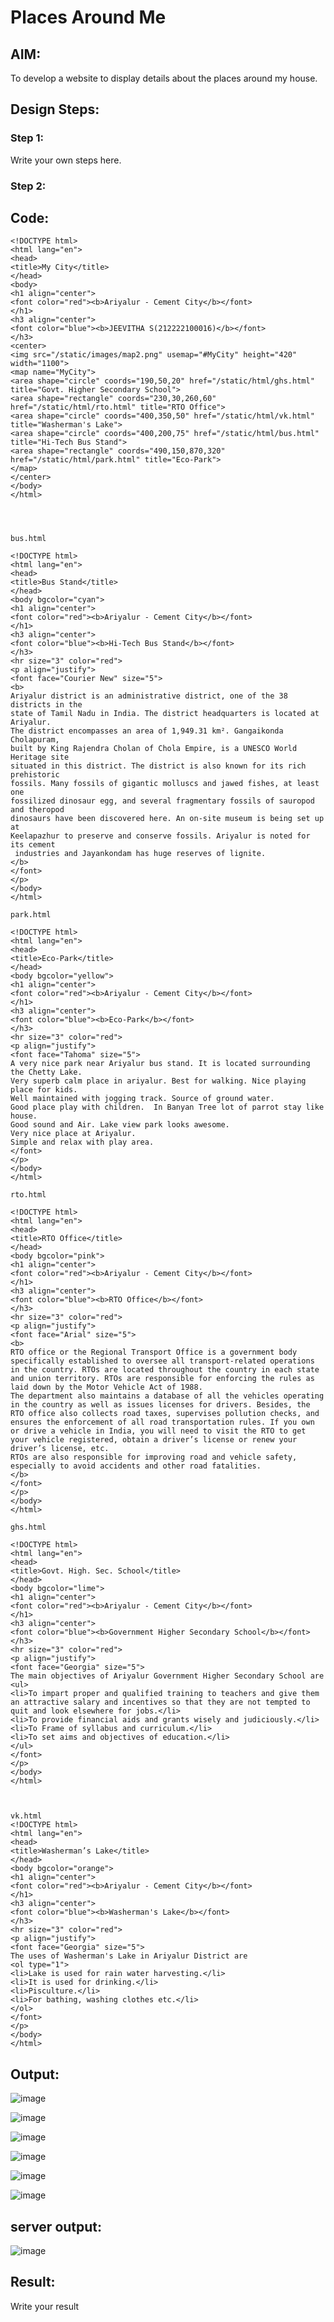 # Places Around Me
## AIM:
To develop a website to display details about the places around my house.

## Design Steps:

### Step 1:
Write your own steps here.
### Step 2:

## Code:
```
<!DOCTYPE html>
<html lang="en">
<head>
<title>My City</title>
</head>
<body>
<h1 align="center">
<font color="red"><b>Ariyalur - Cement City</b></font>
</h1>
<h3 align="center">
<font color="blue"><b>JEEVITHA S(212222100016)</b></font>
</h3>
<center>
<img src="/static/images/map2.png" usemap="#MyCity" height="420" width="1100">
<map name="MyCity">
<area shape="circle" coords="190,50,20" href="/static/html/ghs.html" title="Govt. Higher Secondary School">
<area shape="rectangle" coords="230,30,260,60" href="/static/html/rto.html" title="RTO Office">
<area shape="circle" coords="400,350,50" href="/static/html/vk.html" title="Washerman's Lake">
<area shape="circle" coords="400,200,75" href="/static/html/bus.html" title="Hi-Tech Bus Stand">
<area shape="rectangle" coords="490,150,870,320" href="/static/html/park.html" title="Eco-Park">
</map>
</center>
</body>
</html>




bus.html

<!DOCTYPE html>
<html lang="en">
<head>
<title>Bus Stand</title>
</head>
<body bgcolor="cyan">
<h1 align="center">
<font color="red"><b>Ariyalur - Cement City</b></font>
</h1>
<h3 align="center">
<font color="blue"><b>Hi-Tech Bus Stand</b></font>
</h3>
<hr size="3" color="red">
<p align="justify">
<font face="Courier New" size="5">
<b>
Ariyalur district is an administrative district, one of the 38 districts in the 
state of Tamil Nadu in India. The district headquarters is located at Ariyalur. 
The district encompasses an area of 1,949.31 km². Gangaikonda Cholapuram, 
built by King Rajendra Cholan of Chola Empire, is a UNESCO World Heritage site 
situated in this district. The district is also known for its rich prehistoric 
fossils. Many fossils of gigantic molluscs and jawed fishes, at least one 
fossilized dinosaur egg, and several fragmentary fossils of sauropod and theropod 
dinosaurs have been discovered here. An on-site museum is being set up at 
Keelapazhur to preserve and conserve fossils. Ariyalur is noted for its cement
 industries and Jayankondam has huge reserves of lignite.
</b>
</font>
</p>
</body>
</html>

park.html

<!DOCTYPE html>
<html lang="en">
<head>
<title>Eco-Park</title>
</head>
<body bgcolor="yellow">
<h1 align="center">
<font color="red"><b>Ariyalur - Cement City</b></font>
</h1>
<h3 align="center">
<font color="blue"><b>Eco-Park</b></font>
</h3>
<hr size="3" color="red">
<p align="justify">
<font face="Tahoma" size="5">
A very nice park near Ariyalur bus stand. It is located surrounding the Chetty Lake. 
Very superb calm place in ariyalur. Best for walking. Nice playing place for kids.
Well maintained with jogging track. Source of ground water.
Good place play with children.  In Banyan Tree lot of parrot stay like house. 
Good sound and Air. Lake view park looks awesome.
Very nice place at Ariyalur.
Simple and relax with play area.
</font>
</p>
</body>
</html>

rto.html

<!DOCTYPE html>
<html lang="en">
<head>
<title>RTO Office</title>
</head>
<body bgcolor="pink">
<h1 align="center">
<font color="red"><b>Ariyalur - Cement City</b></font>
</h1>
<h3 align="center">
<font color="blue"><b>RTO Office</b></font>
</h3>
<hr size="3" color="red">
<p align="justify">
<font face="Arial" size="5">
<b>
RTO office or the Regional Transport Office is a government body specifically established to oversee all transport-related operations in the country. RTOs are located throughout the country in each state and union territory. RTOs are responsible for enforcing the rules as laid down by the Motor Vehicle Act of 1988.
The department also maintains a database of all the vehicles operating in the country as well as issues licenses for drivers. Besides, the RTO office also collects road taxes, supervises pollution checks, and ensures the enforcement of all road transportation rules. If you own or drive a vehicle in India, you will need to visit the RTO to get your vehicle registered, obtain a driver’s license or renew your driver’s license, etc.
RTOs are also responsible for improving road and vehicle safety, especially to avoid accidents and other road fatalities.
</b>
</font>
</p>
</body>
</html>

ghs.html

<!DOCTYPE html>
<html lang="en">
<head>
<title>Govt. High. Sec. School</title>
</head>
<body bgcolor="lime">
<h1 align="center">
<font color="red"><b>Ariyalur - Cement City</b></font>
</h1>
<h3 align="center">
<font color="blue"><b>Government Higher Secondary School</b></font>
</h3>
<hr size="3" color="red">
<p align="justify">
<font face="Georgia" size="5">
The main objectives of Ariyalur Government Higher Secondary School are 
<ul>
<li>To impart proper and qualified training to teachers and give them an attractive salary and incentives so that they are not tempted to quit and look elsewhere for jobs.</li>
<li>To provide financial aids and grants wisely and judiciously.</li>
<li>To Frame of syllabus and curriculum.</li>
<li>To set aims and objectives of education.</li>
</ul>
</font>
</p>
</body>
</html>



vk.html
<!DOCTYPE html>
<html lang="en">
<head>
<title>Washerman’s Lake</title>
</head>
<body bgcolor="orange">
<h1 align="center">
<font color="red"><b>Ariyalur - Cement City</b></font>
</h1>
<h3 align="center">
<font color="blue"><b>Washerman's Lake</b></font>
</h3>
<hr size="3" color="red">
<p align="justify">
<font face="Georgia" size="5">
The uses of Washerman's Lake in Ariyalur District are 
<ol type="1">
<li>Lake is used for rain water harvesting.</li>
<li>It is used for drinking.</li>
<li>Pisculture.</li>
<li>For bathing, washing clothes etc.</li>
</ol>
</font>
</p>
</body>
</html>
```
## Output:

![image](https://github.com/Jeevithha/places-around-me/assets/123623197/b8ea2cac-18c7-4862-8d27-8989e892007e)

![image](https://github.com/Jeevithha/places-around-me/assets/123623197/62d9bab5-6030-4c79-ac5a-3a2ecfa2fcae)

![image](https://github.com/Jeevithha/places-around-me/assets/123623197/2c8d949e-dde3-415f-beb3-0b44c420a4b1)

![image](https://github.com/Jeevithha/places-around-me/assets/123623197/677e7e9b-ed12-4d11-b442-f31b041bdcf6)

![image](https://github.com/Jeevithha/places-around-me/assets/123623197/e5bec176-4795-4646-b2e8-fc1c7cae8804)

![image](https://github.com/Jeevithha/places-around-me/assets/123623197/95a96852-f80a-4756-8da2-af8418cfeecb)

## server output:

![image](https://github.com/Jeevithha/places-around-me/assets/123623197/07b51a54-0ac5-4bd2-bd0f-d152970ea2c6)

## Result:
Write your result
